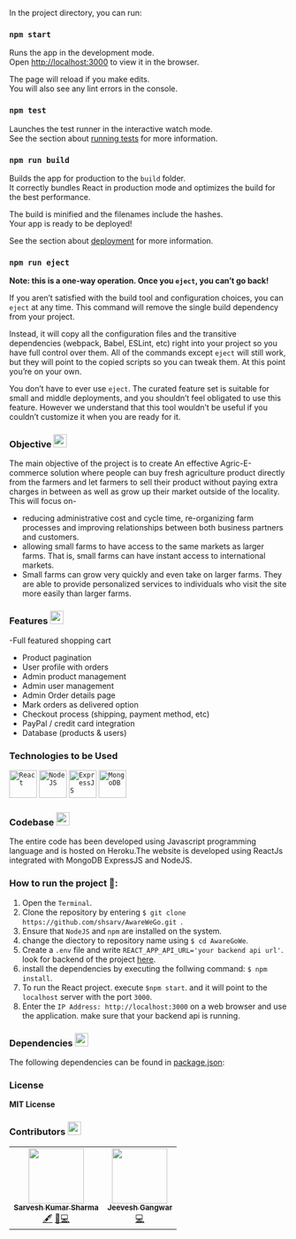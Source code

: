 In the project directory, you can run:

### `npm start`

Runs the app in the development mode.\
Open [http://localhost:3000](http://localhost:3000) to view it in the browser.

The page will reload if you make edits.\
You will also see any lint errors in the console.

### `npm test`

Launches the test runner in the interactive watch mode.\
See the section about [running tests](https://facebook.github.io/create-react-app/docs/running-tests) for more information.

### `npm run build`

Builds the app for production to the `build` folder.\
It correctly bundles React in production mode and optimizes the build for the best performance.

The build is minified and the filenames include the hashes.\
Your app is ready to be deployed!

See the section about [deployment](https://facebook.github.io/create-react-app/docs/deployment) for more information.

### `npm run eject`

**Note: this is a one-way operation. Once you `eject`, you can’t go back!**

If you aren’t satisfied with the build tool and configuration choices, you can `eject` at any time. This command will remove the single build dependency from your project.

Instead, it will copy all the configuration files and the transitive dependencies (webpack, Babel, ESLint, etc) right into your project so you have full control over them. All of the commands except `eject` will still work, but they will point to the copied scripts so you can tweak them. At this point you’re on your own.

You don’t have to ever use `eject`. The curated feature set is suitable for small and middle deployments, and you shouldn’t feel obligated to use this feature. However we understand that this tool wouldn’t be useful if you couldn’t customize it when you are ready for it.

### Objective <img src="https://www.flaticon.com/svg/static/icons/svg/827/827816.svg" width="24px">

The main objective of the project is to create An effective Agric-E-commerce solution where people can buy fresh agriculture product directly from the farmers and let farmers to sell their product without paying extra charges in between as well as grow up their market outside of the locality.
This will focus on-
- reducing administrative cost and cycle time, re-organizing farm processes and improving relationships between both business partners and customers.
- allowing small farms to have access to the same markets as larger farms. That is, small farms can have instant access to international markets.
- Small farms can grow very quickly and even take on larger farms. They are able to provide personalized services to individuals who visit the site more easily than larger farms.

### Features <img src="https://www.flaticon.com/svg/static/icons/svg/2643/2643513.svg" width="24px">

   -Full featured shopping cart
  - Product pagination
  - User profile with orders
  - Admin product management
  - Admin user management
  - Admin Order details page
  - Mark orders as delivered option
  - Checkout process (shipping, payment method, etc)
  - PayPal / credit card integration
  - Database (products & users)

### Technologies to be Used

   <code><img height="50" src="https://www.vectorlogo.zone/logos/reactjs/reactjs-ar21.svg" title="React"></code>
  <code><img height="50" src="https://www.vectorlogo.zone/logos/nodejs/nodejs-ar21.svg" title="NodeJS"></code>
  <code><img height="50" src="https://www.vectorlogo.zone/logos/expressjs/expressjs-ar21.svg" title="ExpressJS"></code>
  <code><img height="50" src="https://www.vectorlogo.zone/logos/mongodb/mongodb-ar21.svg" title="MongoDB"></code>


### Codebase <img src="https://www.flaticon.com/svg/static/icons/svg/3565/3565585.svg" width="24px">

  The entire code has been developed using Javascript programming language and is hosted on Heroku.The website is developed using ReactJs integrated with MongoDB ExpressJS and NodeJS.

### How to run the project 🚀:

  1. Open the `Terminal`.
  2. Clone the repository by entering `$ git clone https://github.com/shsarv/AwareWeGo.git `.
  3. Ensure that `NodeJS` and `npm` are installed on the system.
  4. change the diectory to repository name using  `$ cd AwareGoWe`.
  4. Create a `.env` file and write `REACT_APP_API_URL='your backend api url'`. look for backend of the project [here]().
  5. install the dependencies by executing the follwing command: `$ npm install`.
  6. To run the React project. execute `$npm start`. and it will point to the `localhost` server with the port `3000`.
  8. Enter the `IP Address: http://localhost:3000` on a web browser and use the application. make sure that your backend api is running.


### Dependencies <img src="https://www.flaticon.com/svg/static/icons/svg/2621/2621122.svg" width="24px">

The following dependencies can be found in [package.json](https://github.com/shsarv/AwareWeGO/blob/master/package.json):


### License 
**MIT License**


### Contributors <img src="https://www.flaticon.com/svg/static/icons/svg/1534/1534938.svg" width="24px">

<table>
  <tr>
    <td align="center"><a href="https://github.com/shsarv"><img src="https://avatars2.githubusercontent.com/u/55739302?s=400&u=1e7714cb1cbe3437a527a877486c94611f0e7ab0&v=4" width="100px;" alt=""/><br /><sub><b>Sarvesh Kumar Sharma</b></sub></a><br /><a href="#" title="Content">🖋</a> <a href="https://github.com/shsarv/UNPLUG-THE-PLAYER/commits?author=shsarv" title="Documentation">📖</a><a href="https://github.com/shsarv/UNPLUG-THE-PLAYER/commits?author=shsarv" title="Code">💻</a></td>
  <td align="center"><a href="https://github.com/jeeveshgangw"><img src="https://avatars.githubusercontent.com/u/58340678?v=4" width="100px;" alt=""/><br /><sub><b>Jeevesh Gangwar</b></sub></a><br /><a href="https://github.com/shsarv/UNPLUG-THE-PLAYER/commits?author=jeeveshgangw" title="Code">💻</a></td>
   <tr>
    <table>

